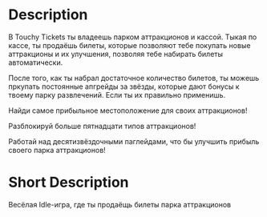 # Description
В Touchy Tickets ты владеешь парком аттракционов и кассой. Тыкая по кассе, ты продаёшь билеты, которые позволяют тебе покупать новые аттракционы и их улучшения, позволяя тебе набирать билеты автоматически.

После того, как ты набрал достаточное количество билетов, ты можешь пркупать постоянные апгрейды за звёзды, которые дают бонусы к твоему парку развлечений. Если ты их правильно применишь.

Найди самое прибыльное местоположение для своих аттракционов!

Разблокируй больше пятнадцати типов аттракционов!

Работай над десятизвёздочными  паглейдами, что бы улучшить прибыль своего парка аттракционов!

# Short Description
Весёлая Idle-игра, где ты продаёщь билеты парка аттракционов
